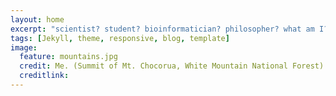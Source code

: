 ```yaml
---
layout: home
excerpt: "scientist? student? bioinformatician? philosopher? what am I?"
tags: [Jekyll, theme, responsive, blog, template]
image:
  feature: mountains.jpg
  credit: Me. (Summit of Mt. Chocorua, White Mountain National Forest)
  creditlink: 
---
```

<script>
  (function(i,s,o,g,r,a,m){i['GoogleAnalyticsObject']=r;i[r]=i[r]||function(){
  (i[r].q=i[r].q||[]).push(arguments)},i[r].l=1*new Date();a=s.createElement(o),
  m=s.getElementsByTagName(o)[0];a.async=1;a.src=g;m.parentNode.insertBefore(a,m)
  })(window,document,'script','//www.google-analytics.com/analytics.js','ga');

  ga('create', 'UA-69741505-1', 'auto');
  ga('send', 'pageview');

</script>